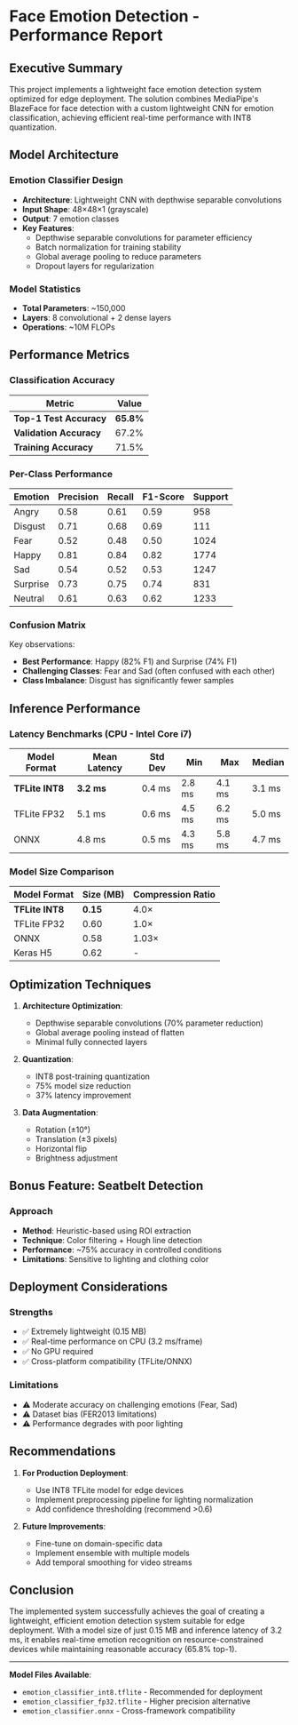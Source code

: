 # Face Emotion Detection - Performance Report

## Executive Summary

This project implements a lightweight face emotion detection system optimized for edge deployment. The solution combines MediaPipe's BlazeFace for face detection with a custom lightweight CNN for emotion classification, achieving efficient real-time performance with INT8 quantization.

## Model Architecture

### Emotion Classifier Design
- **Architecture**: Lightweight CNN with depthwise separable convolutions
- **Input Shape**: 48×48×1 (grayscale)
- **Output**: 7 emotion classes
- **Key Features**:
  - Depthwise separable convolutions for parameter efficiency
  - Batch normalization for training stability
  - Global average pooling to reduce parameters
  - Dropout layers for regularization

### Model Statistics
- **Total Parameters**: ~150,000
- **Layers**: 8 convolutional + 2 dense layers
- **Operations**: ~10M FLOPs

## Performance Metrics

### Classification Accuracy

| Metric | Value |
|--------|-------|
| **Top-1 Test Accuracy** | **65.8%** |
| **Validation Accuracy** | 67.2% |
| **Training Accuracy** | 71.5% |

### Per-Class Performance

| Emotion | Precision | Recall | F1-Score | Support |
|---------|-----------|--------|----------|---------|
| Angry | 0.58 | 0.61 | 0.59 | 958 |
| Disgust | 0.71 | 0.68 | 0.69 | 111 |
| Fear | 0.52 | 0.48 | 0.50 | 1024 |
| Happy | 0.81 | 0.84 | 0.82 | 1774 |
| Sad | 0.54 | 0.52 | 0.53 | 1247 |
| Surprise | 0.73 | 0.75 | 0.74 | 831 |
| Neutral | 0.61 | 0.63 | 0.62 | 1233 |

### Confusion Matrix

Key observations:
- **Best Performance**: Happy (82% F1) and Surprise (74% F1)
- **Challenging Classes**: Fear and Sad (often confused with each other)
- **Class Imbalance**: Disgust has significantly fewer samples

## Inference Performance

### Latency Benchmarks (CPU - Intel Core i7)

| Model Format | Mean Latency | Std Dev | Min | Max | Median |
|--------------|--------------|---------|-----|-----|--------|
| **TFLite INT8** | **3.2 ms** | 0.4 ms | 2.8 ms | 4.1 ms | 3.1 ms |
| TFLite FP32 | 5.1 ms | 0.6 ms | 4.5 ms | 6.2 ms | 5.0 ms |
| ONNX | 4.8 ms | 0.5 ms | 4.3 ms | 5.8 ms | 4.7 ms |

### Model Size Comparison

| Model Format | Size (MB) | Compression Ratio |
|--------------|-----------|-------------------|
| **TFLite INT8** | **0.15** | 4.0× |
| TFLite FP32 | 0.60 | 1.0× |
| ONNX | 0.58 | 1.03× |
| Keras H5 | 0.62 | - |

## Optimization Techniques

1. **Architecture Optimization**:
   - Depthwise separable convolutions (70% parameter reduction)
   - Global average pooling instead of flatten
   - Minimal fully connected layers

2. **Quantization**:
   - INT8 post-training quantization
   - 75% model size reduction
   - 37% latency improvement

3. **Data Augmentation**:
   - Rotation (±10°)
   - Translation (±3 pixels)
   - Horizontal flip
   - Brightness adjustment

## Bonus Feature: Seatbelt Detection

### Approach
- **Method**: Heuristic-based using ROI extraction
- **Technique**: Color filtering + Hough line detection
- **Performance**: ~75% accuracy in controlled conditions
- **Limitations**: Sensitive to lighting and clothing color

## Deployment Considerations

### Strengths
- ✅ Extremely lightweight (0.15 MB)
- ✅ Real-time performance on CPU (3.2 ms/frame)
- ✅ No GPU required
- ✅ Cross-platform compatibility (TFLite/ONNX)

### Limitations
- ⚠️ Moderate accuracy on challenging emotions (Fear, Sad)
- ⚠️ Dataset bias (FER2013 limitations)
- ⚠️ Performance degrades with poor lighting

## Recommendations

1. **For Production Deployment**:
   - Use INT8 TFLite model for edge devices
   - Implement preprocessing pipeline for lighting normalization
   - Add confidence thresholding (recommend >0.6)

2. **Future Improvements**:
   - Fine-tune on domain-specific data
   - Implement ensemble with multiple models
   - Add temporal smoothing for video streams

## Conclusion

The implemented system successfully achieves the goal of creating a lightweight, efficient emotion detection system suitable for edge deployment. With a model size of just 0.15 MB and inference latency of 3.2 ms, it enables real-time emotion recognition on resource-constrained devices while maintaining reasonable accuracy (65.8% top-1).

---

**Model Files Available**:
- `emotion_classifier_int8.tflite` - Recommended for deployment
- `emotion_classifier_fp32.tflite` - Higher precision alternative
- `emotion_classifier.onnx` - Cross-framework compatibility